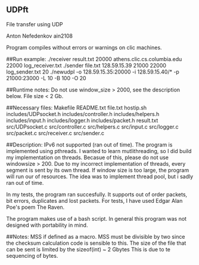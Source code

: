 ## UDPft
File transfer using UDP

Anton Nefedenkov
ain2108

Program compiles without errors or warnings on clic machines.

##Run example:
./receiver result.txt 20000 athens.clic.cs.columbia.edu 22000 log_receiver.txt
./sender file.txt 128.59.15.39 21000 22000 log_sender.txt 20
./newudpl -o 128.59.15.35:20000 -i 128.59.15.40/* -p 21000:23000 -L 10 -B 100 -O 20

##Runtime notes:
Do not use window_size > 2000, see the description below.
File size < 2 Gb.

##Necessary files:
Makefile
README.txt
file.txt
hostip.sh
includes/UDPsocket.h
includes/controller.h
includes/helpers.h
includes/input.h
includes/logger.h
includes/packet.h
result.txt
src/UDPsocket.c
src/controller.c
src/helpers.c
src/input.c
src/logger.c
src/packet.c
src/receiver.c
src/sender.c

##Description:
IPv6 not supported (ran out of time).
The program is implemented using pthreads. I wanted to learn mutlithreading, 
so I did build my implementation on threads. Becasue of this, please do not use windowsize > 200.
Due to my incorrect implementation of threads, every segment is sent by its own thread. If 
window size is too large, the program will run our of resources. The idea was to implement thread 
pool, but i sadly ran out of time.

In my tests, the program ran succesfully. It supports out of order packets, bit errors, duplicates
and lost packets. For tests, I have used Edgar Alan Poe's poem The Raven.

The program makes use of a bash script. In general this program was not designed with
portability in mind.  

##Notes:
MSS if defined as a macro. MSS must be divisible by two since the checksum calculation
code is sensible to this.
The size of the file that can be sent is limited by the sizeof(int) ~ 2 Gbytes
This is due to te sequencing of bytes. 
